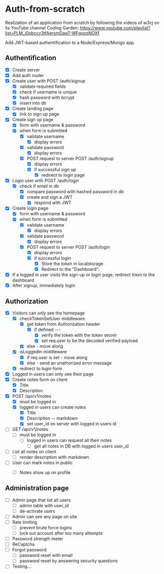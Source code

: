 # Auth-from-scratch
Realization of an application from scratch by following the videos of w3cj on its YouTube channel Coding Garden: https://www.youtube.com/playlist?list=PLM_i0obccy3tfAersmDaq7-WFqvooNOXf

Add JWT-based authentification to a Node/Express/Mongo app.

## Authentification
* [X] Create server
* [X] Add auth router
* [X] Create user with POST /auth/signup
    * [X] validate required fields
    * [X] check if username is unique
    * [X] hash password with bcrypt
    * [X] insert into db
* [X] Create landing page
    * [X] link to sign up page
* [X] Create sign up page
    * [X] form with username & password
    * [X] when form is submitted
        * [X] validate username
            * [X] display errors
        * [X] validate password
            * [X] display errors
        * [X] POST request to server POST /auth/signup
            * [X] display errors
            * [X] if successful sign up
                * [X] redirect to login page
* [X] Login user with POST /auth/login
    * [X] check if email in db
        * [X] compare password with hashed password in db
        * [X] create and sign a JWT
            * [X] respond with JWT
* [X] Create login page
    * [X] form with username & password
    * [X] when form is submitted
        * [X] validate username
            * [X] display errors
        * [X] validate password
            * [X] display errors
        * [X] POST request to server POST /auth/login
            * [X] display errors
            * [X] if successful login
                * [X] Store the token in localstorage
                * [X] Redirect to the "Dashboard".
* [X] If a logged in user visits the sign-up or login page, redirect them to the dashboard                
* [X] After signup, immediately login

## Authorization
* [X] Visitors can only see the homepage
    * [X] checkTokenSetUser middleware
        * [X] get token from Authorization header
            * [X] if defined ---
                * [X] verify the token with the token secret
                * [X] set req.user to be the decoded verified payload
        * [X] else - move along
    * [X] isLoggedIn middleware
        * [X] if req.user is set - move along
        * [X] else - send an unathorized error message
    * [X] redirect to login form
* [X] Logged in users can only see their page
* [X] Create notes form on client
    * [X] Title
    * [X] Description
* [X] POST /api/v1/notes
    * [X] must be logged in
    * [X] logged in users can create notes
        * [X] Title
        * [X] Description -- markdown
        * [X] set user_id on server with logged in users id
* [ ] GET /api/v1/notes
    * [ ] must be logged in
        * [ ] logged in users can request all their notes
            * [ ] get all notes in DB with logged in users user_id
* [ ] List all notes on client
    * [ ] render description with markdown
* [ ] User can mark notes in public
    * [ ] Notes show up on profile


## Administration page
* [ ] Admin page that list all users
    * [ ] admin table with user_id
    * [ ] de-activate users
* [ ] Admin can see any page on site
* [ ] Rate limiting
    * [ ] prevent brute force logins
    * [ ] lock out account after too many attempts
* [ ] Password strength meter
* [ ] ReCaptcha
* [ ] Forgot password
    * [ ] password reset with email
    * [ ] password reset by answering security questions
* [ ] Testing...

